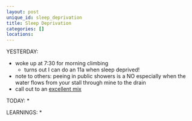 ```yaml
---
layout: post
unique_id: sleep_deprivation
title: Sleep Deprivation
categories: []
locations: 
---
```


YESTERDAY:
* woke up at 7:30 for morning climbing
  * turns out I can do an 11a when sleep deprived!
* note to others: peeing in public showers is a NO especially when the water flows from your stall through mine to the drain
* call out to an [excellent mix](https://soundcloud.com/officialsenza/bloom)

TODAY:
* 

LEARNINGS:
* 
